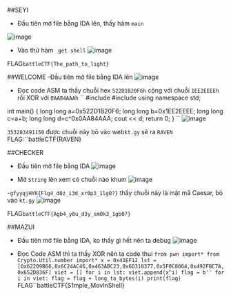 ##SEYI

- Đầu tiên mở file bằng IDA lên, thấy hàm ``main`` 

![image](https://github.com/leviiec/dl/assets/128345171/5407bfec-4767-4b98-af6d-2c7a8cf200dd)

- Vào thử hàm `` get shell``
![image](https://github.com/leviiec/dl/assets/128345171/837e0764-3c89-4d66-b73e-4dd75e240b15)

 FLAG``battleCTF{The_path_to_light}``

 ##WELCOME
-Đầu tiên mở file bằng IDA lên
![image](https://github.com/leviiec/dl/assets/128345171/17a465da-29bd-40da-8647-262a0d44b912)

- Đọc code ASM ta thấy chuỗi hex ``522D1B20F6h`` cộng với chuỗi ``1EE2EEEEh`` rồi XOR với ``0AA84AAAh``
``
#include <iostream>
#include <cmath>
using namespace std;

int main() {
	long long a=0x522D1B20F6;
	long long b=0x1EE2EEEE;
	long long c=a+b;
	long long d=c^0x0AA84AAA;
	cout << d;
	return 0;
}
``
![image](https://github.com/leviiec/dl/assets/128345171/146199eb-397c-4d50-87ce-b2a8a6caf052)

``353283491150`` được chuỗi này bỏ vào web``kt.gy`` sẽ ra ``RAVEN``
FLAG:``battleCTF{RAVEN}

##CHECKER
- Đầu tiên mở file bằng IDA
![image](https://github.com/leviiec/dl/assets/128345171/f74f7c89-2bb8-44a9-994a-4ac0ca2d00ee)

- Mở ``String`` lên xem có chuỗi nào khum
![image](https://github.com/leviiec/dl/assets/128345171/232e8253-c932-4d9e-b7e3-17e9d7910453)

-``gfyyqjHYK{Flg4_d0z_i3d_xr0p3_1lg0?}`` thấy chuỗi này là mật mã Caesar, bỏ vào ``kt.gy``
![image](https://github.com/leviiec/dl/assets/128345171/31dd6f0f-d7a4-4408-add1-53f782bdc75f)

FLAG``battleCTF{Agb4_y0u_d3y_sm0k3_1gb0?}``

##MAZUI
- Đầu tiên mở file bằng IDA, ko thấy gì hết nên ta debug
![image](https://github.com/leviiec/dl/assets/128345171/66fea3df-0ed3-41d7-8ab3-b74c75e3ffc8)

- Đọc Code ASM thì ta thấy XOR nên ta code thui 
``
from pwn import*
from Crypto.Util.number import*
x = 0x41EF12
lst = [0x62209B66,0x6C24AC46,0x463ABC23,0x6D318377,0x5F0C8064,0x492FBC7A,0x652D836F]
viet = []
for i in lst:
    viet.append(x^i)
flag = b''
for i in viet:
    flag = flag + long_to_bytes(i)
print(flag)
``
FLAG``battleCTF{S1mple_MovInShell}

